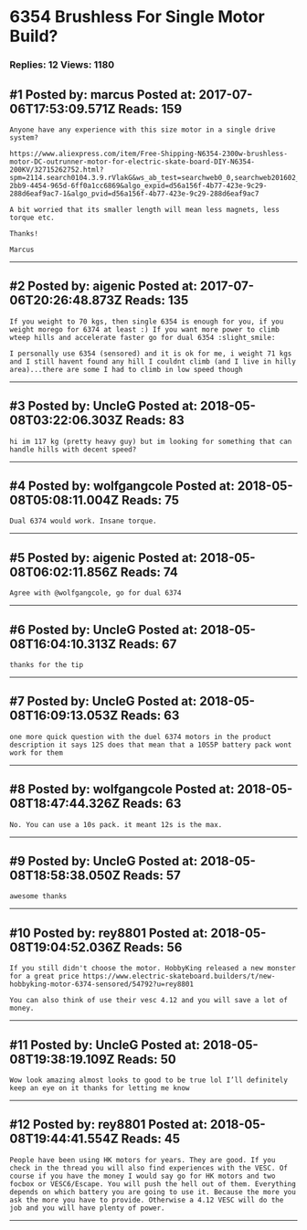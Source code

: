 # 6354 Brushless For Single Motor Build?

### Replies: 12 Views: 1180

## \#1 Posted by: marcus Posted at: 2017-07-06T17:53:09.571Z Reads: 159

```
Anyone have any experience with this size motor in a single drive system? 

https://www.aliexpress.com/item/Free-Shipping-N6354-2300w-brushless-motor-DC-outrunner-motor-for-electric-skate-board-DIY-N6354-200KV/32715262752.html?spm=2114.search0104.3.9.rVlakG&ws_ab_test=searchweb0_0,searchweb201602_4_10152_10065_10151_10068_10130_10084_10083_10119_10080_10082_10081_10110_10178_10136_10137_519_10111_10060_10112_10113_10155_10114_437_10154_10056_10055_10054_10182_10059_303_100031_10099_10078_10079_10103_10073_10102_10120_5360020_10189_10052_10053_10142_10107_142_10050_10051,searchweb201603_51,ppcSwitch_5&btsid=bf7da314-2bb9-4454-965d-6ff0a1cc6869&algo_expid=d56a156f-4b77-423e-9c29-288d6eaf9ac7-1&algo_pvid=d56a156f-4b77-423e-9c29-288d6eaf9ac7

A bit worried that its smaller length will mean less magnets, less torque etc. 

Thanks!

Marcus
```

---
## \#2 Posted by: aigenic Posted at: 2017-07-06T20:26:48.873Z Reads: 135

```
If you weight to 70 kgs, then single 6354 is enough for you, if you weight morego for 6374 at least :) If you want more power to climb wteep hills and accelerate faster go for dual 6354 :slight_smile:

I personally use 6354 (sensored) and it is ok for me, i weight 71 kgs and I still havent found any hill I couldnt climb (and I live in hilly area)...there are some I had to climb in low speed though
```

---
## \#3 Posted by: UncleG Posted at: 2018-05-08T03:22:06.303Z Reads: 83

```
hi im 117 kg (pretty heavy guy) but im looking for something that can handle hills with decent speed?
```

---
## \#4 Posted by: wolfgangcole Posted at: 2018-05-08T05:08:11.004Z Reads: 75

```
Dual 6374 would work. Insane torque.
```

---
## \#5 Posted by: aigenic Posted at: 2018-05-08T06:02:11.856Z Reads: 74

```
Agree with @wolfgangcole, go for dual 6374
```

---
## \#6 Posted by: UncleG Posted at: 2018-05-08T16:04:10.313Z Reads: 67

```
thanks for the tip
```

---
## \#7 Posted by: UncleG Posted at: 2018-05-08T16:09:13.053Z Reads: 63

```
one more quick question with the duel 6374 motors in the product description it says 12S does that mean that a 10S5P battery pack wont work for them
```

---
## \#8 Posted by: wolfgangcole Posted at: 2018-05-08T18:47:44.326Z Reads: 63

```
No. You can use a 10s pack. it meant 12s is the max.
```

---
## \#9 Posted by: UncleG Posted at: 2018-05-08T18:58:38.050Z Reads: 57

```
awesome thanks
```

---
## \#10 Posted by: rey8801 Posted at: 2018-05-08T19:04:52.036Z Reads: 56

```
If you still didn't choose the motor. HobbyKing released a new monster for a great price https://www.electric-skateboard.builders/t/new-hobbyking-motor-6374-sensored/54792?u=rey8801

You can also think of use their vesc 4.12 and you will save a lot of money.
```

---
## \#11 Posted by: UncleG Posted at: 2018-05-08T19:38:19.109Z Reads: 50

```
Wow look amazing almost looks to good to be true lol I’ll definitely keep an eye on it thanks for letting me know
```

---
## \#12 Posted by: rey8801 Posted at: 2018-05-08T19:44:41.554Z Reads: 45

```
People have been using HK motors for years. They are good. If you check in the thread you will also find experiences with the VESC. Of course if you have the money I would say go for HK motors and two focbox or VESC6/Escape. You will push the hell out of them. Everything depends on which battery you are going to use it. Because the more you ask the more you have to provide. Otherwise a 4.12 VESC will do the job and you will have plenty of power.
```

---
